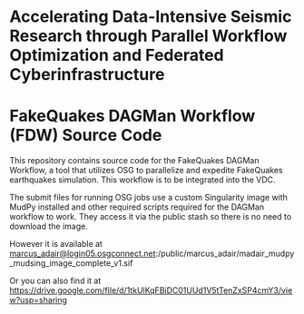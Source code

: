 # Accelerating Data-Intensive Seismic Research through Parallel Workflow Optimization and Federated Cyberinfrastructure

# FakeQuakes DAGMan Workflow (FDW) Source Code

This repository contains source code for the FakeQuakes DAGMan Workflow, a tool that utilizes OSG to parallelize and expedite FakeQuakes earthquakes simulation. This workflow is to be integrated into the VDC.

The submit files for running OSG jobs use a custom Singularity image with MudPy installed and other required scripts required for the DAGMan workflow to work.
They access it via the public stash so there is no need to download the image.

However it is available at marcus_adair@login05.osgconnect.net:/public/marcus_adair/madair_mudpy_mudsing_image_complete_v1.sif

Or you can also find it at https://drive.google.com/file/d/1tkUlKqFBiDC01UUd1V5tTenZxSP4cmY3/view?usp=sharing

